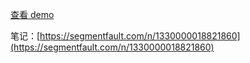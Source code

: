 [查看 demo](https://meteoors.github.io/2048/index.html)

笔记：[https://segmentfault.com/n/1330000018821860](https://segmentfault.com/n/1330000018821860)
